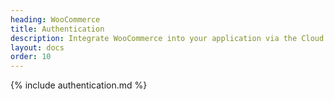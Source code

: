 ```yaml
---
heading: WooCommerce
title: Authentication
description: Integrate WooCommerce into your application via the Cloud Elements APIs.
layout: docs
order: 10
---
```


{% include authentication.md %}
